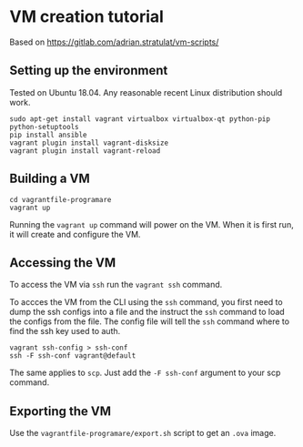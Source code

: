 # VM creation tutorial

Based on https://gitlab.com/adrian.stratulat/vm-scripts/

## Setting up the environment

Tested on Ubuntu 18.04.
Any reasonable recent Linux distribution should work.

```
sudo apt-get install vagrant virtualbox virtualbox-qt python-pip python-setuptools
pip install ansible
vagrant plugin install vagrant-disksize
vagrant plugin install vagrant-reload
```

## Building a VM

```
cd vagrantfile-programare
vagrant up
```

Running the `vagrant up` command will power on the VM.
When it is first run, it will create and configure the VM.

## Accessing the VM

To access the VM via `ssh` run the `vagrant ssh` command.

To accces the VM from the CLI using the `ssh` command, you first need
to dump the ssh configs into a file and the instruct the `ssh` command
to load the configs from the file.
The config file will tell the `ssh` command where to find the ssh key
used to auth.

```
vagrant ssh-config > ssh-conf
ssh -F ssh-conf vagrant@default
```

The same applies to `scp`. Just add the `-F ssh-conf` argument to your scp command.


## Exporting the VM

Use the `vagrantfile-programare/export.sh` script to get an `.ova` image.

